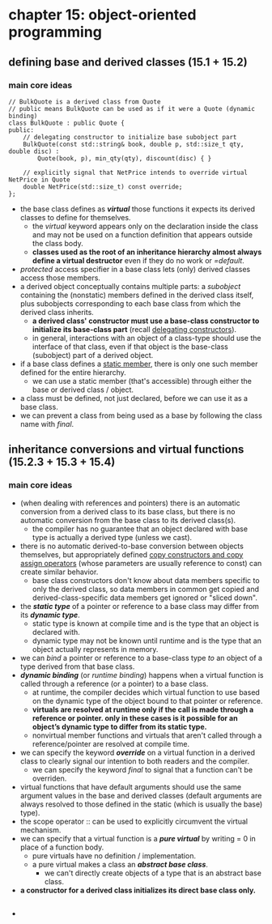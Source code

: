 # chapter 15: object-oriented programming

## defining base and derived classes (15.1 + 15.2)

### main core ideas 

~~~
// BulkQuote is a derived class from Quote
// public means BulkQuote can be used as if it were a Quote (dynamic binding)
class BulkQuote : public Quote { 
public:
	// delegating constructor to initialize base subobject part
	BulkQuote(const std::string& book, double p, std::size_t qty, double disc) :
		Quote(book, p), min_qty(qty), discount(disc) { }

	// explicitly signal that NetPrice intends to override virtual NetPrice in Quote
	double NetPrice(std::size_t) const override;
};
~~~

- the base class defines as ***virtual*** those functions it expects its derived classes to define for themselves.
	- the *virtual* keyword appears only on the declaration inside the class and may not be used on a function definition that appears outside the class body.
	- **classes used as the root of an inheritance hierarchy almost always define a virtual destructor** even if they do no work or *=default*.
- *protected* access specifier in a base class lets (only) derived classes access those members.
- a derived object conceptually contains multiple parts: a *subobject* containing the (nonstatic) members defined in the derived class itself, plus subobjects corresponding to each base class from which the derived class inherits.
	- **a derived class' constructor must use a base-class constructor to initialize its base-class part** (recall [delegating constructors](https://github.com/tedklin/pseudoblog/blob/master/cpp_notebook/primer/ch-07.md#constructors)).
	- in general, interactions with an object of a class-type should use the interface of that class, even if that object is the base-class (subobject) part of a derived object.
- if a base class defines a [static member](https://github.com/tedklin/pseudoblog/blob/master/cpp_notebook/primer/ch-07.md#static-class-members), there is only one such member defined for the entire hierarchy.
	- we can use a static member (that's accessible) through either the base or derived class / object.
- a class must be defined, not just declared, before we can use it as a base class.
- we can prevent a class from being used as a base by following the class name with *final*.


## inheritance conversions and virtual functions (15.2.3 + 15.3 + 15.4)

### main core ideas
- (when dealing with references and pointers) there is an automatic conversion from a derived class to its base class, but there is no automatic conversion from the base class to its derived class(s).
	- the compiler has no guarantee that an object declared with base type is actually a derived type (unless we cast).
- there is no automatic derived-to-base conversion between objects themselves, but appropriately defined [copy constructors and copy assign operators](https://github.com/tedklin/pseudoblog/blob/master/cpp_notebook/primer/ch-13.md) (whose parameters are usually reference to const) can create similar behavior. 
	- base class constructors don't know about data members specific to only the derived class, so data members in common get copied and derived-class-specific data members get ignored or "sliced down".
- the ***static type*** of a pointer or reference to a base class may differ from its ***dynamic type***.
	- static type is known at compile time and is the type that an object is declared with.
	- dynamic type may not be known until runtime and is the type that an object actually represents in memory.
- we can *bind* a pointer or reference to a base-class type *to* an object of a type derived from that base class.
- ***dynamic binding*** (or *runtime binding*) happens when a virtual function is called through a reference (or a pointer) to a base class.
	- at runtime, the compiler decides which virtual function to use based on the dynamic type of the object bound to that pointer or reference.
	- **virtuals are resolved at runtime only if the call is made through a reference or pointer. only in these cases is it possible for an object’s dynamic type to differ from its static type.**
	- nonvirtual member functions and virtuals that aren't called through a reference/pointer are resolved at compile time.
- we can specify the keyword ***override*** on a virtual function in a derived class to clearly signal our intention to both readers and the compiler.
	- we can specify the keyword *final* to signal that a function can't be overriden.
- virtual functions that have default arguments should use the same argument values in the base and derived classes (default arguments are always resolved to those defined in the static (which is usually the base) type).
- the scope operator :: can be used to explicitly circumvent the virtual mechanism.
- we can specify that a virtual function is a ***pure virtual*** by writing = 0 in place of a function body.
	- pure virtuals have no definition / implementation.
	- a pure virtual makes a class an ***abstract base class***.
		- we can't directly create objects of a type that is an abstract base class.
- **a constructor for a derived class initializes its direct base class only.**

## 
- 
